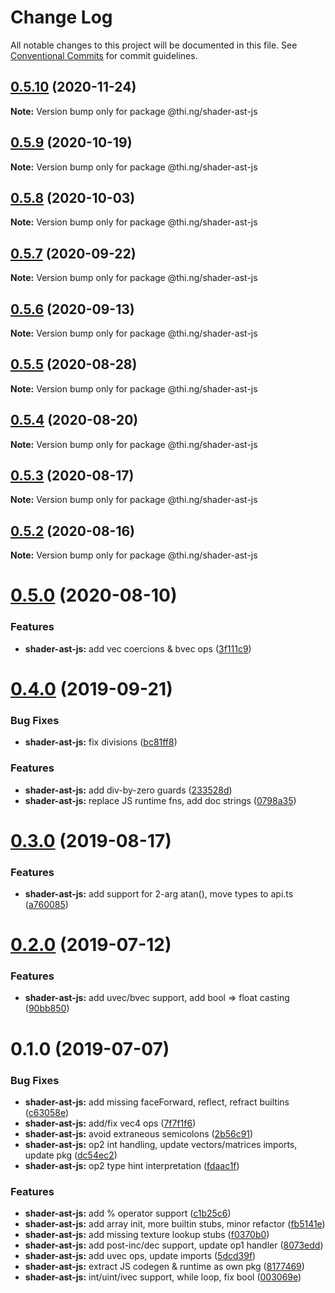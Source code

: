 # Change Log

All notable changes to this project will be documented in this file.
See [Conventional Commits](https://conventionalcommits.org) for commit guidelines.

## [0.5.10](https://github.com/thi-ng/umbrella/compare/@thi.ng/shader-ast-js@0.5.9...@thi.ng/shader-ast-js@0.5.10) (2020-11-24)

**Note:** Version bump only for package @thi.ng/shader-ast-js





## [0.5.9](https://github.com/thi-ng/umbrella/compare/@thi.ng/shader-ast-js@0.5.8...@thi.ng/shader-ast-js@0.5.9) (2020-10-19)

**Note:** Version bump only for package @thi.ng/shader-ast-js





## [0.5.8](https://github.com/thi-ng/umbrella/compare/@thi.ng/shader-ast-js@0.5.7...@thi.ng/shader-ast-js@0.5.8) (2020-10-03)

**Note:** Version bump only for package @thi.ng/shader-ast-js





## [0.5.7](https://github.com/thi-ng/umbrella/compare/@thi.ng/shader-ast-js@0.5.6...@thi.ng/shader-ast-js@0.5.7) (2020-09-22)

**Note:** Version bump only for package @thi.ng/shader-ast-js





## [0.5.6](https://github.com/thi-ng/umbrella/compare/@thi.ng/shader-ast-js@0.5.5...@thi.ng/shader-ast-js@0.5.6) (2020-09-13)

**Note:** Version bump only for package @thi.ng/shader-ast-js





## [0.5.5](https://github.com/thi-ng/umbrella/compare/@thi.ng/shader-ast-js@0.5.4...@thi.ng/shader-ast-js@0.5.5) (2020-08-28)

**Note:** Version bump only for package @thi.ng/shader-ast-js





## [0.5.4](https://github.com/thi-ng/umbrella/compare/@thi.ng/shader-ast-js@0.5.3...@thi.ng/shader-ast-js@0.5.4) (2020-08-20)

**Note:** Version bump only for package @thi.ng/shader-ast-js





## [0.5.3](https://github.com/thi-ng/umbrella/compare/@thi.ng/shader-ast-js@0.5.2...@thi.ng/shader-ast-js@0.5.3) (2020-08-17)

**Note:** Version bump only for package @thi.ng/shader-ast-js





## [0.5.2](https://github.com/thi-ng/umbrella/compare/@thi.ng/shader-ast-js@0.5.1...@thi.ng/shader-ast-js@0.5.2) (2020-08-16)

**Note:** Version bump only for package @thi.ng/shader-ast-js





# [0.5.0](https://github.com/thi-ng/umbrella/compare/@thi.ng/shader-ast-js@0.4.40...@thi.ng/shader-ast-js@0.5.0) (2020-08-10)


### Features

* **shader-ast-js:** add vec coercions & bvec ops ([3f111c9](https://github.com/thi-ng/umbrella/commit/3f111c98190c8c6972033901df391a237d7d8491))





# [0.4.0](https://github.com/thi-ng/umbrella/compare/@thi.ng/shader-ast-js@0.3.1...@thi.ng/shader-ast-js@0.4.0) (2019-09-21)

### Bug Fixes

* **shader-ast-js:** fix divisions ([bc81ff8](https://github.com/thi-ng/umbrella/commit/bc81ff8))

### Features

* **shader-ast-js:** add div-by-zero guards ([233528d](https://github.com/thi-ng/umbrella/commit/233528d))
* **shader-ast-js:** replace JS runtime fns, add doc strings ([0798a35](https://github.com/thi-ng/umbrella/commit/0798a35))

# [0.3.0](https://github.com/thi-ng/umbrella/compare/@thi.ng/shader-ast-js@0.2.3...@thi.ng/shader-ast-js@0.3.0) (2019-08-17)

### Features

* **shader-ast-js:** add support for 2-arg atan(), move types to api.ts ([a760085](https://github.com/thi-ng/umbrella/commit/a760085))

# [0.2.0](https://github.com/thi-ng/umbrella/compare/@thi.ng/shader-ast-js@0.1.1...@thi.ng/shader-ast-js@0.2.0) (2019-07-12)

### Features

* **shader-ast-js:** add uvec/bvec support, add bool => float casting ([90bb850](https://github.com/thi-ng/umbrella/commit/90bb850))

# 0.1.0 (2019-07-07)

### Bug Fixes

* **shader-ast-js:** add missing faceForward, reflect, refract builtins ([c63058e](https://github.com/thi-ng/umbrella/commit/c63058e))
* **shader-ast-js:** add/fix vec4 ops ([7f7f1f6](https://github.com/thi-ng/umbrella/commit/7f7f1f6))
* **shader-ast-js:** avoid extraneous semicolons ([2b56c91](https://github.com/thi-ng/umbrella/commit/2b56c91))
* **shader-ast-js:** op2 int handling, update vectors/matrices imports, update pkg ([dc54ec2](https://github.com/thi-ng/umbrella/commit/dc54ec2))
* **shader-ast-js:** op2 type hint interpretation ([fdaac1f](https://github.com/thi-ng/umbrella/commit/fdaac1f))

### Features

* **shader-ast-js:** add % operator support ([c1b25c6](https://github.com/thi-ng/umbrella/commit/c1b25c6))
* **shader-ast-js:** add array init, more builtin stubs, minor refactor ([fb5141e](https://github.com/thi-ng/umbrella/commit/fb5141e))
* **shader-ast-js:** add missing texture lookup stubs ([f0370b0](https://github.com/thi-ng/umbrella/commit/f0370b0))
* **shader-ast-js:** add post-inc/dec support, update op1 handler ([8073edd](https://github.com/thi-ng/umbrella/commit/8073edd))
* **shader-ast-js:** add uvec ops, update imports ([5dcd39f](https://github.com/thi-ng/umbrella/commit/5dcd39f))
* **shader-ast-js:** extract JS codegen & runtime as own pkg ([8177469](https://github.com/thi-ng/umbrella/commit/8177469))
* **shader-ast-js:** int/uint/ivec support, while loop, fix bool ([003069e](https://github.com/thi-ng/umbrella/commit/003069e))
